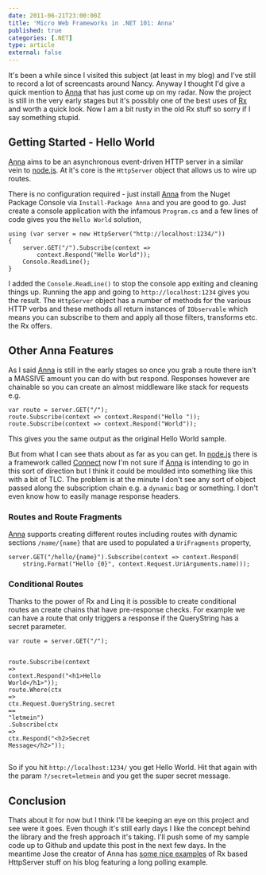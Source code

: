 ```yaml
---
date: 2011-06-21T23:00:00Z
title: 'Micro Web Frameworks in .NET 101: Anna'
published: true
categories: [.NET]
type: article
external: false
---
```

<p>It's been a while since I visited this subject (at least in my blog) and I've still to record a lot of screencasts around Nancy.  Anyway I thought I'd give a quick mention to <a href="https://github.com/jfromaniello/Anna/">Anna</a> that has just come up on my radar.  Now the project is still in the very early stages but it's possibly one of the best uses of <a href="http://msdn.microsoft.com/en-us/data/gg577609">Rx</a> and worth a quick look.  Now I am a bit rusty in the old Rx stuff so sorry if I say something stupid.</p><h2>Getting Started - Hello World</h2><p><a href="https://github.com/jfromaniello/Anna/">Anna</a> aims to be an asynchronous event-driven <span class="caps">HTTP</span> server in a similar vein to <a href="http://nodejs.org/">node.js</a>.  At it's core is the <code>HttpServer</code> object that allows us to wire up routes.</p><p>There is no configuration required - just install <a href="https://github.com/jfromaniello/Anna/">Anna</a>  from the Nuget Package Console via <code>Install-Package Anna</code> and you are good to go.  Just create a console application with the infamous <code>Program.cs</code> and a few lines of code gives you the <code>Hello World</code> solution,</p><div class="highlight"><pre><code><span class="k">using</span> <span class="p">(</span><span class="kt">var</span> <span class="n">server</span> <span class="p">=</span> <span class="k">new</span> <span class="n">HttpServer</span><span class="p">(</span><span class="s">"http://localhost:1234/"</span><span class="p">))</span>
<span class="p">{</span>
    <span class="n">server</span><span class="p">.</span><span class="n">GET</span><span class="p">(</span><span class="s">"/"</span><span class="p">).</span><span class="n">Subscribe</span><span class="p">(</span><span class="n">context</span> <span class="p">=&gt;</span> 
        <span class="n">context</span><span class="p">.</span><span class="n">Respond</span><span class="p">(</span><span class="s">"Hello World"</span><span class="p">));</span>
    <span class="n">Console</span><span class="p">.</span><span class="n">ReadLine</span><span class="p">();</span>
<span class="p">}</span>
</code></pre></div>
<p>I added the <code>Console.ReadLine()</code> to stop the console app exiting and cleaning things up.  Running the app and going to <code>http://localhost:1234</code> gives you the result.  The <code>HttpServer</code> object has a number of methods for the various <span class="caps">HTTP</span> verbs and these methods all return instances of <code>IObservable</code> which means you can subscribe to them and apply all those filters, transforms etc. the Rx offers.</p><h2>Other Anna Features</h2><p>As I said <a href="https://github.com/jfromaniello/Anna/">Anna</a>  is still in the early stages so once you grab a route there isn't a <span class="caps">MASSIVE</span> amount you can do with but respond.  Responses however are chainable so you can create an almost middleware like stack for requests e.g.</p><div class="highlight"><pre><code><span class="kt">var</span> <span class="n">route</span> <span class="p">=</span> <span class="n">server</span><span class="p">.</span><span class="n">GET</span><span class="p">(</span><span class="s">"/"</span><span class="p">);</span>
<span class="n">route</span><span class="p">.</span><span class="n">Subscribe</span><span class="p">(</span><span class="n">context</span> <span class="p">=&gt;</span> <span class="n">context</span><span class="p">.</span><span class="n">Respond</span><span class="p">(</span><span class="s">"Hello "</span><span class="p">));</span>
<span class="n">route</span><span class="p">.</span><span class="n">Subscribe</span><span class="p">(</span><span class="n">context</span> <span class="p">=&gt;</span> <span class="n">context</span><span class="p">.</span><span class="n">Respond</span><span class="p">(</span><span class="s">"World"</span><span class="p">));</span>
</code></pre></div>
<p>This gives you the same output as the original Hello World sample.</p><p>But from what I can see thats about as far as you can get.  In <a href="http://nodejs.org/">node.js</a> there is a framework called <a href="http://senchalabs.github.com/connect/">Connect</a> now I'm not sure if <a href="https://github.com/jfromaniello/Anna/">Anna</a>  is intending to go in this sort of direction but I think it could be moulded into something like this with a bit of <span class="caps">TLC</span>.  The problem is at the minute I don't see any sort of object passed along the subscription chain e.g. a <code>dynamic</code> bag or something. I don't even know how to easily manage response headers.</p><h3>Routes and Route Fragments</h3><p><a href="https://github.com/jfromaniello/Anna/">Anna</a>  supports creating different routes including routes with dynamic sections <code>/name/{name}</code> that are used to populated a <code>UriFragments</code> property,</p><div class="highlight"><pre><code><span class="n">server</span><span class="p">.</span><span class="n">GET</span><span class="p">(</span><span class="s">"/hello/{name}"</span><span class="p">).</span><span class="n">Subscribe</span><span class="p">(</span><span class="n">context</span> <span class="p">=&gt;</span> <span class="n">context</span><span class="p">.</span><span class="n">Respond</span><span class="p">(</span>
    <span class="kt">string</span><span class="p">.</span><span class="n">Format</span><span class="p">(</span><span class="s">"Hello {0}"</span><span class="p">,</span> <span class="n">context</span><span class="p">.</span><span class="n">Request</span><span class="p">.</span><span class="n">UriArguments</span><span class="p">.</span><span class="n">name</span><span class="p">)));</span>
</code></pre></div>
<h3>Conditional Routes</h3><p>Thanks to the power of Rx and Linq it is possible to create conditional routes an create chains that have pre-response checks.  For example we can have a route that only triggers a response if the QueryString has a secret parameter.</p><div class="highlight"><pre><code><span class="kt">var</span> <span class="n">route</span> <span class="p">=</span> <span class="n">server</span><span class="p">.</span><span class="n">GET</span><span class="p">(</span><span class="s">"/"</span><span class="p">);</span>

<span class="n">route</span><span class="p">.</span><span class="n">Subscribe</span><span class="p">(</span><span class="n">context</span> <span class="p">=&gt;</span> <span class="n">context</span><span class="p">.</span><span class="n">Respond</span><span class="p">(</span><span class="s">"&lt;h1&gt;Hello World&lt;/h1&gt;"</span><span class="p">));</span>
<span class="n">route</span><span class="p">.</span><span class="n">Where</span><span class="p">(</span><span class="n">ctx</span> <span class="p">=&gt;</span> <span class="n">ctx</span><span class="p">.</span><span class="n">Request</span><span class="p">.</span><span class="n">QueryString</span><span class="p">.</span><span class="n">secret</span> <span class="p">==</span> <span class="s">"letmein"</span><span class="p">)</span>
     <span class="p">.</span><span class="n">Subscribe</span><span class="p">(</span><span class="n">ctx</span> <span class="p">=&gt;</span> <span class="n">ctx</span><span class="p">.</span><span class="n">Respond</span><span class="p">(</span><span class="s">"&lt;h2&gt;Secret Message&lt;/h2&gt;"</span><span class="p">));</span>
</code></pre></div>
<p></p><p>So if you hit <code>http://localhost:1234/</code> you get Hello World.  Hit that again with the param <code>?/secret=letmein</code> and you get the super secret message.</p><h2>Conclusion</h2><p>Thats about it for now but I think I'll be keeping an eye on this project and see were it goes.  Even though it's still early days I like the concept behind the library and the fresh approach it's taking.  I'll push some of my sample code up to Github and update this post in the next few days.  In the meantime Jose the creator of Anna has <a href="http://joseoncode.com/2011/06/17/event-driven-http-server-in-c-with-rx-and-httplistener/">some nice examples</a> of Rx based HttpServer stuff on his blog featuring a long polling example.</p>